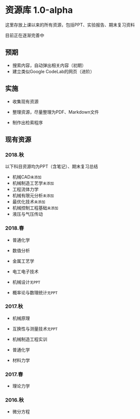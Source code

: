 # 资源库 1.0-alpha

这里存放上课以来的所有资源，包括PPT、实验报告、期末复习资料

目前正在逐渐完善中

## 预期

- 搜索内容，自动弹出相关内容（初期）
- 建立类似Google CodeLab的网页（进阶）

## 实施

- 收集现有资源

- 整理资源，尽量整理为PDF、Markdown文件
- 制作出检索程序

## 现有资源

### 2018.秋

以下科目资源均为PPT（含笔记）、期末复习总结

- 机械CAD`未添加`
- 机械制造工艺学`未添加`
- 工程流体力学
- 机械有限元分析`未添加`
- 最优化技术`未添加`
- 机械控制工程基础`未添加`
- 液压与气压传动

### 2018.春
- 普通化学

- 数值分析

- 金属工艺学

- 电工电子技术

- 机械设计`无PPT`
- 概率论与数理统计`无PPT`

### 2017.秋

- 机械原理
- 互换性与测量技术`无PPT`

- 机械制造工程实训

- 普通化学
- 材料力学

### 2017.春

- 理论力学


### 2016.秋

- 微分方程